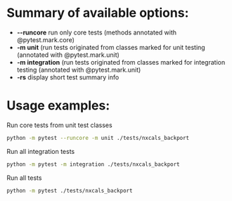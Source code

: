 # Summary of available options:
- **--runcore** run only core tests (methods annotated with @pytest.mark.core)
- **-m unit** (run tests originated from classes marked for unit testing (annotated with @pytest.mark.unit)
- **-m integration** (run tests originated from classes marked for integration testing (annotated with @pytest.mark.unit)
- **-rs**  display short test summary info

# Usage examples:
Run core tests from unit test classes
```sh
python -m pytest --runcore -m unit ./tests/nxcals_backport
```
    
Run all integration tests
```sh
python -m pytest -m integration ./tests/nxcals_backport
```

Run all tests

```sh
python -m pytest ./tests/nxcals_backport
```